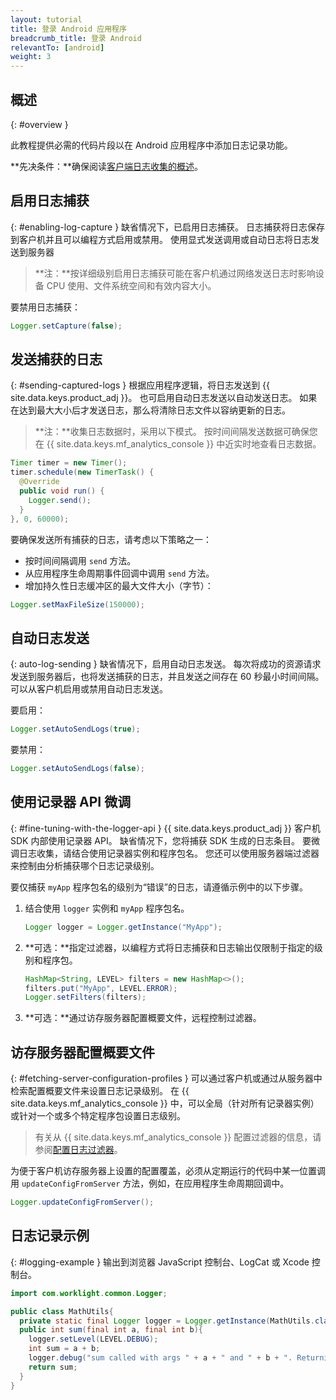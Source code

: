 ```yaml
---
layout: tutorial
title: 登录 Android 应用程序
breadcrumb_title: 登录 Android
relevantTo: [android]
weight: 3
---
```

<!-- NLS_CHARSET=UTF-8 -->
## 概述
{: #overview }

此教程提供必需的代码片段以在 Android 应用程序中添加日志记录功能。

**先决条件：**确保阅读[客户端日志收集的概述](../)。

## 启用日志捕获
{: #enabling-log-capture }
缺省情况下，已启用日志捕获。 日志捕获将日志保存到客户机并且可以编程方式启用或禁用。 使用显式发送调用或自动日志将日志发送到服务器

> **注：**按详细级别启用日志捕获可能在客户机通过网络发送日志时影响设备 CPU 使用、文件系统空间和有效内容大小。

要禁用日志捕获：

```java
Logger.setCapture(false);
```

## 发送捕获的日志
{: #sending-captured-logs }
根据应用程序逻辑，将日志发送到 {{ site.data.keys.product_adj }}。 也可启用自动日志发送以自动发送日志。 如果在达到最大大小后才发送日志，那么将清除日志文件以容纳更新的日志。

> **注：**收集日志数据时，采用以下模式。 按时间间隔发送数据可确保您在 {{ site.data.keys.mf_analytics_console }} 中近实时地查看日志数据。

```java
Timer timer = new Timer();
timer.schedule(new TimerTask() {
  @Override
  public void run() {
    Logger.send();
  }
}, 0, 60000);
```

要确保发送所有捕获的日志，请考虑以下策略之一：

* 按时间间隔调用 `send` 方法。
* 从应用程序生命周期事件回调中调用 `send` 方法。
* 增加持久性日志缓冲区的最大文件大小（字节）：

```java
Logger.setMaxFileSize(150000);
```

## 自动日志发送
{: auto-log-sending }
缺省情况下，启用自动日志发送。 每次将成功的资源请求发送到服务器后，也将发送捕获的日志，并且发送之间存在 60 秒最小时间间隔。 可以从客户机启用或禁用自动日志发送。

要启用：

```java
Logger.setAutoSendLogs(true);
```

要禁用：

```java
Logger.setAutoSendLogs(false);
```

## 使用记录器 API 微调
{: #fine-tuning-with-the-logger-api }
{{ site.data.keys.product_adj }} 客户机 SDK 内部使用记录器 API。 缺省情况下，您将捕获 SDK 生成的日志条目。 要微调日志收集，请结合使用记录器实例和程序包名。 您还可以使用服务器端过滤器来控制由分析捕获哪个日志记录级别。

要仅捕获 `myApp` 程序包名的级别为“错误”的日志，请遵循示例中的以下步骤。

1. 结合使用 `logger` 实例和 `myApp` 程序包名。

   ```java
   Logger logger = Logger.getInstance("MyApp");
   ```

2. **可选：**指定过滤器，以编程方式将日志捕获和日志输出仅限制于指定的级别和程序包。

   ```java
   HashMap<String, LEVEL> filters = new HashMap<>();
   filters.put("MyApp", LEVEL.ERROR);
   Logger.setFilters(filters);
   ```

3. **可选：**通过访存服务器配置概要文件，远程控制过滤器。

## 访存服务器配置概要文件
{: #fetching-server-configuration-profiles }
可以通过客户机或通过从服务器中检索配置概要文件来设置日志记录级别。 在
{{ site.data.keys.mf_analytics_console }}
中，可以全局（针对所有记录器实例）或针对一个或多个特定程序包设置日志级别。

> 有关从 {{ site.data.keys.mf_analytics_console }} 配置过滤器的信息，请参阅[配置日志过滤器](../../../analytics/console/log-filters/)。

为便于客户机访存服务器上设置的配置覆盖，必须从定期运行的代码中某一位置调用 `updateConfigFromServer` 方法，例如，在应用程序生命周期回调中。

```java
Logger.updateConfigFromServer();
```

## 日志记录示例
{: #logging-example }
输出到浏览器 JavaScript 控制台、LogCat 或 Xcode 控制台。

```java
import com.worklight.common.Logger;

public class MathUtils{
  private static final Logger logger = Logger.getInstance(MathUtils.class.getName());
  public int sum(final int a, final int b){
    logger.setLevel(LEVEL.DEBUG);
    int sum = a + b;
    logger.debug("sum called with args " + a + " and " + b + ". Returning " + sum);
    return sum;
  }
}
```
